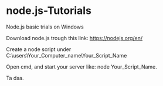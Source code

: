 # node.js-Tutorials
Node.js basic trials on Windows

Download node.js trough this link: https://nodejs.org/en/

Create a node script under C:\users\Your_Computer_name\Your_Script_Name

Open cmd, and start your server like: node Your_Script_Name.

Ta daa.
